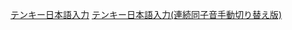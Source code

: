 [テンキー日本語入力](https://narazaka.github.io/tenkey-ja-input/)
[テンキー日本語入力(連続同子音手動切り替え版)](https://narazaka.github.io/tenkey-ja-input/index2.html)
